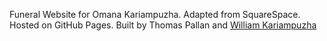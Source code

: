 Funeral Website for Omana Kariampuzha. Adapted from SquareSpace. Hosted on GitHub Pages.
Built by Thomas Pallan and [William Kariampuzha](https://github.com/wzkariampuzha)
